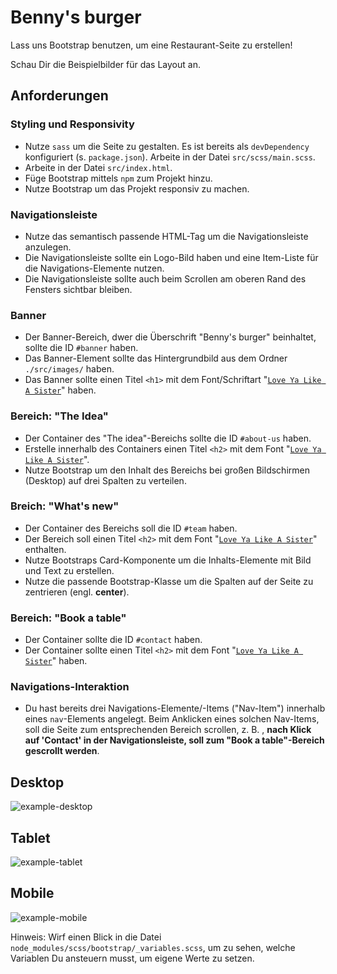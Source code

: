 # Benny's burger

Lass uns Bootstrap benutzen, um eine Restaurant-Seite zu erstellen!

Schau Dir die Beispielbilder für das Layout an.

## Anforderungen

### Styling und Responsivity
-   Nutze `sass` um die Seite zu gestalten. Es ist bereits als `devDependency` konfiguriert (s. `package.json`). Arbeite in der Datei `src/scss/main.scss`.
-   Arbeite in der Datei `src/index.html`.
-   Füge Bootstrap mittels `npm` zum Projekt hinzu.
-   Nutze Bootstrap um das Projekt responsiv zu machen.
### Navigationsleiste
-   Nutze das semantisch passende HTML-Tag um die Navigationsleiste anzulegen.
-   Die Navigationsleiste sollte ein Logo-Bild haben und eine Item-Liste für die Navigations-Elemente nutzen. 
-   Die Navigationsleiste sollte auch beim Scrollen am oberen Rand des Fensters sichtbar bleiben.

### Banner
-   Der Banner-Bereich, dwer die Überschrift "Benny\'s burger" beinhaltet, sollte die ID `#banner` haben.
-   Das Banner-Element sollte das Hintergrundbild aus dem Ordner `./src/images/` haben.
-   Das Banner sollte einen Titel `<h1>` mit dem Font/Schriftart "[`Love Ya Like A Sister`](https://fonts.google.com/specimen/Love+Ya+Like+A+Sister)" haben.

### Bereich: "The Idea"
-   Der Container des "The idea"-Bereichs sollte die ID `#about-us` haben.
-   Erstelle innerhalb des Containers einen Titel `<h2>` mit dem Font "[`Love Ya Like A Sister`](https://fonts.google.com/specimen/Love+Ya+Like+A+Sister)".
-   Nutze Bootstrap um den Inhalt des Bereichs bei großen Bildschirmen (Desktop) auf drei Spalten zu verteilen.
### Breich: "What's new"
-   Der Container des Bereichs soll die ID `#team` haben.
-   Der Bereich soll einen Titel `<h2>` mit dem Font "[`Love Ya Like A Sister`](https://fonts.google.com/specimen/Love+Ya+Like+A+Sister)" enthalten.
-   Nutze Bootstraps Card-Komponente um die Inhalts-Elemente mit Bild und Text zu erstellen.
-   Nutze die passende Bootstrap-Klasse um die Spalten auf der Seite zu zentrieren (engl. **center**).

### Bereich: "Book a table"
-   Der Container sollte die ID `#contact` haben. 
-   Der Container sollte einen Titel `<h2>` mit dem Font "[`Love Ya Like A Sister`](https://fonts.google.com/specimen/Love+Ya+Like+A+Sister)" haben.

### Navigations-Interaktion
-   Du hast bereits drei Navigations-Elemente/-Items ("Nav-Item") innerhalb eines `nav`-Elements angelegt. Beim Anklicken eines solchen Nav-Items, soll die Seite zum entsprechenden Bereich scrollen, z. B. , __nach Klick auf 'Contact' in der Navigationsleiste, soll zum "Book a table"-Bereich gescrollt werden__.


## Desktop
![example-desktop](exercise/example-desktop.jpg)

## Tablet

![example-tablet](exercise/example-tablet.png)

## Mobile

![example-mobile](exercise/example-mobile.png)

Hinweis: Wirf einen Blick in die Datei `node_modules/scss/bootstrap/_variables.scss`, um zu sehen, welche Variablen Du ansteuern musst, um eigene Werte zu setzen.
